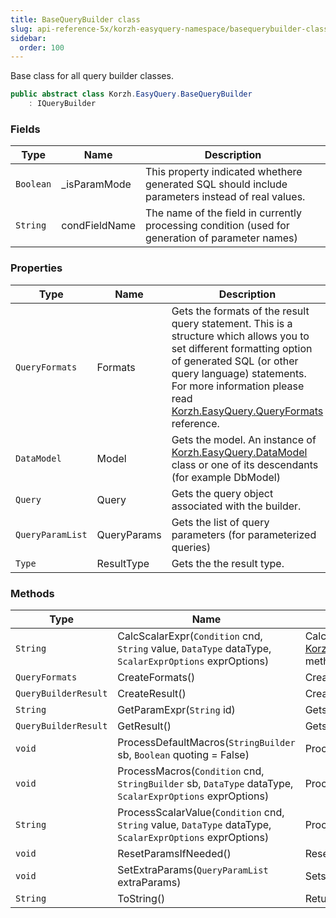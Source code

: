 ```yaml
---
title: BaseQueryBuilder class
slug: api-reference-5x/korzh-easyquery-namespace/basequerybuilder-class
sidebar:
  order: 100
---
```


Base class for all query builder classes.
```csharp
public abstract class Korzh.EasyQuery.BaseQueryBuilder
    : IQueryBuilder

```

### Fields

| Type | Name | Description | 
| --- | --- | --- | 
| `Boolean` | _isParamMode | This property indicated whethere generated SQL should include parameters instead of real values. | 
| `String` | condFieldName | The name of the field in currently processing condition (used for generation of parameter names) | 


### Properties

| Type | Name | Description | 
| --- | --- | --- | 
| `QueryFormats` | Formats | Gets the formats of the result query statement.  This is a structure which allows you to set different formatting option of generated SQL (or other query language) statements.  For more information please read [Korzh.EasyQuery.QueryFormats](/easyquery/docs/api-reference-5x/korzh-easyquery-namespace/queryformats-class) reference. | 
| `DataModel` | Model | Gets the model. An instance of [Korzh.EasyQuery.DataModel](/easyquery/docs/api-reference-5x/korzh-easyquery-namespace/datamodel-class) class or one of its descendants (for example DbModel) | 
| `Query` | Query | Gets the query object associated with the builder. | 
| `QueryParamList` | QueryParams | Gets the list of query parameters (for parameterized queries) | 
| `Type` | ResultType | Gets the the result type. | 


### Methods

| Type | Name | Description | 
| --- | --- | --- | 
| `String` | CalcScalarExpr(`Condition` cnd, `String` value, `DataType` dataType, `ScalarExprOptions` exprOptions) | Calculates the scalar value and returns SQL (or other query language) expression.  This function replaces all macros with their real values first and then call [Korzh.EasyQuery.BaseQueryBuilder.ProcessScalarValue(Korzh.EasyQuery.Condition,System.String,Korzh.EasyQuery.DataType,Korzh.EasyQuery.ScalarExprOptions)](/easyquery/docs/api-reference-5x/korzh-easyquery-namespace/basequerybuilder-class) method to get the result. | 
| `QueryFormats` | CreateFormats() | Creates [Korzh.EasyQuery.QueryFormats](/easyquery/docs/api-reference-5x/korzh-easyquery-namespace/queryformats-class) object compatible with this type of query builder.  Should be overriden in descendant classes | 
| `QueryBuilderResult` | CreateResult() | Creates the result object. | 
| `String` | GetParamExpr(`String` id) | Gets the parameter expression. | 
| `QueryBuilderResult` | GetResult() | Gets the result object.  It could be some SQL statement or and an IQueryable object created by LINQ query builder. | 
| `void` | ProcessDefaultMacros(`StringBuilder` sb, `Boolean` quoting = False) | Processes the default macros such as ${{Today}}, ${{True}} and others. | 
| `void` | ProcessMacros(`Condition` cnd, `StringBuilder` sb, `DataType` dataType, `ScalarExprOptions` exprOptions) | Processes the macro values (both user-defined and default) | 
| `String` | ProcessScalarValue(`Condition` cnd, `String` value, `DataType` dataType, `ScalarExprOptions` exprOptions) | Processes the scalar value and returns SQL (or other query language) expression. | 
| `void` | ResetParamsIfNeeded() | Reset the list of parameters if its necessary | 
| `void` | SetExtraParams(`QueryParamList` extraParams) | Sets the list of extra parameters (mainly for sub-queries) | 
| `String` | ToString() | Returns a `System.String` that represents this instance. |
